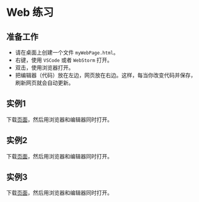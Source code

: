 # Web 练习

## 准备工作
- 请在桌面上创建一个文件 `myWebPage.html`。
- 右键，使用 `VSCode` 或者 `WebStorm` 打开。
- 双击，使用浏览器打开。
- 把编辑器（代码）放在左边，网页放在右边。这样，每当你改变代码并保存，刷新网页就会自动更新。


## 实例1
下载<a href="../examples/example-web-1.html">页面</a>，然后用浏览器和编辑器同时打开。

## 实例2
下载<a href="../examples/example-web-2.html">页面</a>，然后用浏览器和编辑器同时打开。

## 实例3
下载<a href="../examples/example-web-3.html">页面</a>，然后用浏览器和编辑器同时打开。


